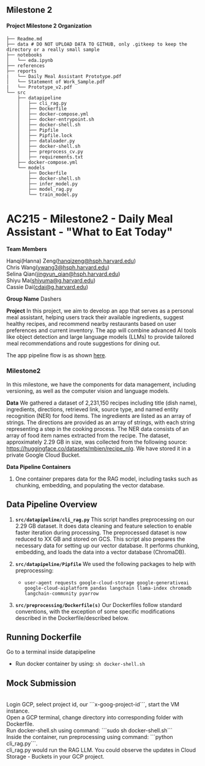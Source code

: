 ## Milestone 2

<!-- ```
The files are empty placeholders only. You may adjust this template as appropriate for your project.
Never commit large data files,trained models, personal API Keys/secrets to GitHub
``` -->

#### Project Milestone 2 Organization

```
├── Readme.md
├── data # DO NOT UPLOAD DATA TO GITHUB, only .gitkeep to keep the directory or a really small sample
├── notebooks
│   └── eda.ipynb
├── references
├── reports
|   └── Daily Meal Assistant Prototype.pdf
│   └── Statement of Work_Sample.pdf
|   └── Prototype_v2.pdf
└── src
    ├── datapipeline
    │   ├── cli_rag.py
    │   ├── Dockerfile
    │   ├── docker-compose.yml
    │   ├── docker-entrypoint.sh
    │   ├── docker-shell.sh
    │   ├── Pipfile
    │   ├── Pipfile.lock
    │   ├── dataloader.py
    │   ├── docker-shell.sh
    │   ├── preprocess_cv.py
    │   ├── requirements.txt
    ├── docker-compose.yml
    └── models
        ├── Dockerfile
        ├── docker-shell.sh
        ├── infer_model.py
        ├── model_rag.py
        └── train_model.py
```

# AC215 - Milestone2 - Daily Meal Assistant - "What to Eat Today"

**Team Members**

Hanqi(Hanna) Zeng(hanqizeng@hsph.harvard.edu)  <br/> 
Chris Wang(ywang3@hsph.harvard.edu)   <br/> 
Selina Qian(jingyun_qian@hsph.harvard.edu) <br/> 
Shiyu Ma(shiyuma@g.harvard.edu)  <br/> 
Cassie Dai(cdai@g.harvard.edu) <br/> 


**Group Name**
Dashers

**Project**
In this project, we aim to develop an app that serves as a personal meal assistant, helping users track their available ingredients, suggest healthy recipes, and recommend nearby restaurants based on user preferences and current inventory. The app will combine advanced AI tools like object detection and large language models (LLMs) to provide tailored meal recommendations and route suggestions for dining out. <br/>

The app pipeline flow is as shown [here](https://github.com/cassied22/AC215_Dashers/blob/milestone2/reports/Prototype_v2.pdf).

### Milestone2 ###

In this milestone, we have the components for data management, including versioning, as well as the computer vision and language models.

**Data**
We gathered a dataset of 2,231,150 recipes including title (dish name), ingredients, directions, retrieved link, source type, and named entity recognition (NER) for food items. The ingredients are listed as an array of strings. The directions are provided as an array of strings, with each string representing a step in the cooking process. The NER data consists of an array of food item names extracted from the recipe. The dataset, approximately 2.29 GB in size, was collected from the following source: https://huggingface.co/datasets/mbien/recipe_nlg. We have stored it in a private Google Cloud Bucket.

**Data Pipeline Containers**

1. One container prepares data for the RAG model, including tasks such as chunking, embedding, and populating the vector database.

## Data Pipeline Overview

1. **`src/datapipeline/cli_rag.py`**
   This script handles preprocessing on our 2.29 GB dataset. It does data cleaning and feature selection to enable faster iteration during processing. The preprocessed dataset is now reduced to XX GB and stored on GCS.
   This script also prepares the necessary data for setting up our vector database. It performs chunking, embedding, and loads the data into a vector database (ChromaDB).

2. **`src/datapipeline/Pipfile`**
   We used the following packages to help with preprocessing:
   - `user-agent requests google-cloud-storage google-generativeai google-cloud-aiplatform pandas langchain llama-index chromadb langchain-community pyarrow`

3. **`src/preprocessing/Dockerfile(s)`**
   Our Dockerfiles follow standard conventions, with the exception of some specific modifications described in the Dockerfile/described below.


## Running Dockerfile
Go to a terminal inside datapipeline
- Run docker container by using:
```sh docker-shell.sh```

## Mock Submission

<br/>
Login GCP, select project id, our ```x-goog-project-id```, start the VM instance.<br/>
Open a GCP terminal, change directory into corresponding folder with Dockerfile. <br/>
Run docker-shell.sh using command: ```sudo sh docker-shell.sh``` <br/>
Inside the container, run preprocessing using command: ```python cli_rag.py```. <br/>
cli_rag.py would run the RAG LLM. You could observe the updates in Cloud Storage - Buckets in your GCP project. <br/>

<!-- **Notebooks/Reports**
This folder contains code that is not part of container - for e.g: Application mockup, EDA, any 🔍 🕵️‍♀️ 🕵️‍♂️ crucial insights, reports or visualizations. -->

